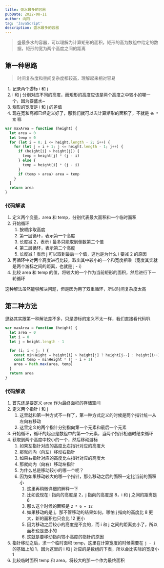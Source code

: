 ```yaml
---
title: 盛水最多的容器
pubDate: 2022-08-11
author: 向阳
tag: 'JavaScript'
description: 盛水最多的容器
---
```



> 盛最多水的容器，可以理解为计算矩形的面积，矩形的高为数组中给定的数据，矩形的宽为两个高度之间的距离

## 第一种思路

> 时间复杂度和空间复杂度都较高，理解起来相对容易

1. 记录两个游标 i 和 j
2. i 和 j 分别对应不同的高度，而矩形的高度应该是两个高度之中较小的哪一个，因为要盛水~
3. 矩形的宽度是 i 和 j 的差值
4. 现在宽和高都已经定义好了，那我们就可以去计算矩形的面积了，不就是 `长 * 宽` 嘛

```javascript
var maxArea = function (height) {
  let area = 0
  let temp = 0
  for (let i = 0; i <= height.length - 2; i++) {
    for (let j = i + 1; j <= height.length - 1; j++) {
      if (height[i] > height[j]) {
        temp = height[j] * (j - i)
      } else {
        temp = height[i] * (j - i)
      }
      if (temp > area) area = temp
    }
  }
  return area
}
```

### 代码解读

1. 定义两个变量，area 和 temp，分别代表最大面积和一个临时面积
2. 开始循环
   1. 按顺序取高度
   2. 第一层循环，表示第一个高度
   3. 长度减 2，表示 i 最多只能取到倒数第二个值
   4. 第二层循环，表示第二个高度
   5. 长度减 1 表示 j 可以取到最后一个值，这也是为什么 i 要减 2 的原因
3. 再循环中对两个高度进行比较，取出其中较小的一个和宽度相乘（宽度其实就是两个游标之间的距离，也就是 j - i）
4. 比较 area 和 temp 的值，将较大的一个作为当前矩形的面积，然后进行下一轮循环

这种解法虽然能够解决问题，但是因为用了双重循环，所以时间复杂度太高

## 第二种方法

思路其实跟第一种解法差不多，只是游标的定义不太一样，我们直接看代码叭

```javascript
var maxArea = function (height) {
  let area = 0
  let i = 0
  let j = height.length - 1

  for (i; i < j; ) {
    const minHeight = height[i] > height[j] ? height[j--] : height[i++]
    const temp = minHeight * (j - i + 1)
    area = Math.max(area, temp)
  }
  return area
}
```

### 代码解读

1. 首先还是要定义 area 作为最终面积的存储空间
2. 定义两个指针 i 和 j
   1. 这里就和第一种方式不一样了，第一种方式定义的时候是两个指针统一从左向右移动
   2. 这里定义的两个指针分别指向第一个元素和最后一个元素
3. 开始循环，循环的起点是数组中的第一个元素，当两个指针相遇时结束循环
4. 获取到两个高度中较小的一个，然后移动游标
   1. 如果左指针对应的高度比右指针对应的高度大
   2. 那就向内（向左）移动右指针
   3. 如果右指针对应的高度比左指针对应的高度大
   4. 那就向内（向右）移动左指针
   5. 为什么总是移动较小的哪一个呢？
   6. 因为如果移动较大的哪一个指针，那么移动之后的面积一定比当前的面积小
      1. 这里再稍微详细的解释一下
      2. 比如说现在 i 指向的高度是 2，j 指向的高度是 8，i 和 j 之间的距离是 6
      3. 那么这个时候的面积是 `2 * 6 = 12`
      4. 如果移动的是 j，那不管移动的结果如何，哪怕 j 指向的高度比 8 更大，新的面积也只会比 12 更小
      5. 因为移动之后较小的高度是不变的，而 i 和 j 之间的距离变小了，所以 面积也是更小的
      6. 这就是要移动指向较小高度的指针的原因
5. 指针移动之后，求一个临时面积 temp，这里在计算宽度的时候需要在 `j - i` 的基础上加 1，因为这里的 i 和 j 对应的是数组的下表，所以会比实际的宽度小 1
6. 比较临时面积 temp 和 area，将较大的那一个作为最终面积
